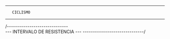 ----------------------
       CICLISMO
----------------------

/------------------------------\
--- INTERVALO DE RESISTENCIA ---
\------------------------------/


